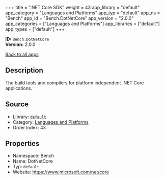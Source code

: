 ﻿+++
title = ".NET Core SDK"
weight = 43
app_library = "default"
app_category = "Languages and Platforms"
app_typ = "default"
app_ns = "Bench"
app_id = "Bench.DotNetCore"
app_version = "2.0.0"
app_categories = ["Languages and Platforms"]
app_libraries = ["default"]
app_types = ["default"]
+++

**ID:** `Bench.DotNetCore`  
**Version:** 2.0.0  
<!--more-->

[Back to all apps](/apps/)

## Description
The build tools and compilers for platform independent .NET Core applications.

## Source

* Library: [`default`](/app_libraries/default)
* Category: [Languages and Platforms](/app_categories/languages-and-platforms)
* Order Index: 43

## Properties

* Namespace: Bench
* Name: DotNetCore
* Typ: `default`
* Website: <https://www.microsoft.com/net/core>

